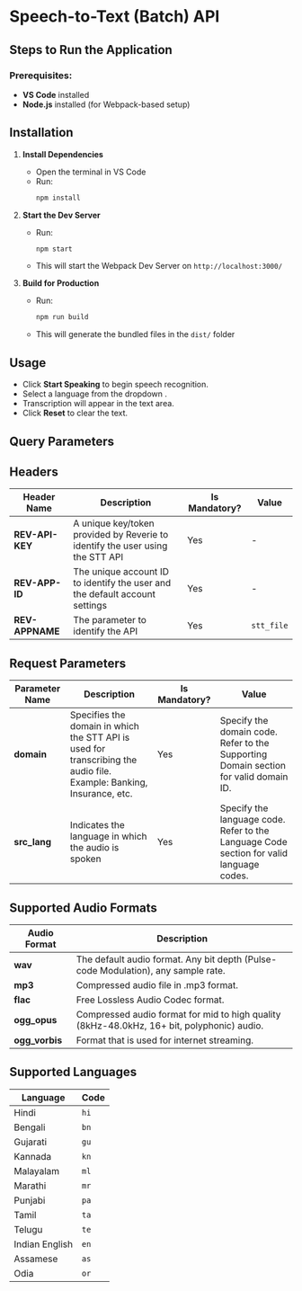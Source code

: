 # Speech-to-Text (Batch) API

## Steps to Run the Application

### Prerequisites:

- **VS Code** installed
- **Node.js** installed (for Webpack-based setup)

## Installation

1. **Install Dependencies**

   - Open the terminal in VS Code
   - Run:
     ```sh
     npm install
     ```

2. **Start the Dev Server**

   - Run:
     ```sh
     npm start
     ```
   - This will start the Webpack Dev Server on `http://localhost:3000/`

3. **Build for Production**

   - Run:
     ```sh
     npm run build
     ```
   - This will generate the bundled files in the `dist/` folder

## Usage

- Click **Start Speaking** to begin speech recognition.
- Select a language from the dropdown .
- Transcription will appear in the text area.
- Click **Reset** to clear the text.

## Query Parameters

## Headers

| Header Name     | Description                                                                   | Is Mandatory? | Value      |
| --------------- | ----------------------------------------------------------------------------- | ------------- | ---------- |
| **REV-API-KEY** | A unique key/token provided by Reverie to identify the user using the STT API | Yes           | -          |
| **REV-APP-ID**  | The unique account ID to identify the user and the default account settings   | Yes           | -          |
| **REV-APPNAME** | The parameter to identify the API                                             | Yes           | `stt_file` |

## Request Parameters

| Parameter Name | Description                                                                                                          | Is Mandatory? | Value                                                                                   |
| -------------- | -------------------------------------------------------------------------------------------------------------------- | ------------- | --------------------------------------------------------------------------------------- |
| **domain**     | Specifies the domain in which the STT API is used for transcribing the audio file. Example: Banking, Insurance, etc. | Yes           | Specify the domain code. Refer to the Supporting Domain section for valid domain ID.    |
| **src_lang**   | Indicates the language in which the audio is spoken                                                                  | Yes           | Specify the language code. Refer to the Language Code section for valid language codes. |

## Supported Audio Formats

| Audio Format   | Description                                                                                |
| -------------- | ------------------------------------------------------------------------------------------ |
| **wav**        | The default audio format. Any bit depth (Pulse-code Modulation), any sample rate.          |
| **mp3**        | Compressed audio file in .mp3 format.                                                      |
| **flac**       | Free Lossless Audio Codec format.                                                          |
| **ogg_opus**   | Compressed audio format for mid to high quality (8kHz-48.0kHz, 16+ bit, polyphonic) audio. |
| **ogg_vorbis** | Format that is used for internet streaming.                                                |

## Supported Languages

| Language       | Code |
| -------------- | ---- |
| Hindi          | `hi` |
| Bengali        | `bn` |
| Gujarati       | `gu` |
| Kannada        | `kn` |
| Malayalam      | `ml` |
| Marathi        | `mr` |
| Punjabi        | `pa` |
| Tamil          | `ta` |
| Telugu         | `te` |
| Indian English | `en` |
| Assamese       | `as` |
| Odia           | `or` |
